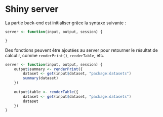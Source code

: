 # Shiny server

La partie back-end est initialiser grâce la syntaxe suivante :

```r
server <- function(input, output, session) {

}
```

Des fonctions peuvent être ajoutées au server pour retourner le résultat de calcul r, comme `renderPrint()`, `renderTable`, etc.

```r
server <- function(input, output, session) {
    output$summary <- renderPrint({
        dataset <- get(input$dataset, "package:datasets")
        summary(dataset)
    })
    
    output$table <- renderTable({
        dataset <- get(input$dataset, "package:datasets")
        dataset
    })   
}
```

